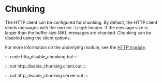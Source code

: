 # Chunking

The HTTP client can be configured for chunking. By default, the HTTP client sends messages with the `content-length`
header. If the message size is larger than the buffer size (8K), messages are chunked. Chunking can be disabled using
the client options.

For more information on the underlying module, see the [HTTP module](https://lib.ballerina.io/ballerina/http/latest/).

::: code http_disable_chunking.bal :::

::: out http_disable_chunking.client.out :::

::: out http_disable_chunking.server.out :::